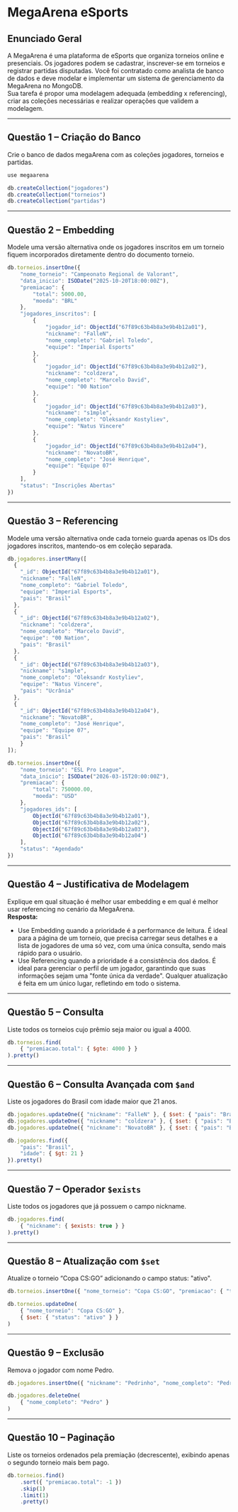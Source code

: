 # MegaArena eSports

## Enunciado Geral
A MegaArena é uma plataforma de eSports que organiza torneios online e presenciais. 
Os jogadores podem se cadastrar, inscrever-se em torneios e registrar partidas disputadas. Você foi contratado como analista de banco de dados e deve modelar e implementar um sistema de gerenciamento da MegaArena no MongoDB.  
Sua tarefa é propor uma modelagem adequada (embedding x referencing), criar as coleções necessárias e realizar operações que validem a modelagem.

---

## Questão 1 – Criação do Banco
Crie o banco de dados megaArena com as coleções jogadores, torneios e partidas.
```javaScript
use megaarena

db.createCollection("jogadores")
db.createCollection("torneios")
db.createCollection("partidas")
```

---

## Questão 2 – Embedding
Modele uma versão alternativa onde os jogadores inscritos em um torneio fiquem incorporados diretamente dentro do documento torneio.
```javaScript
db.torneios.insertOne({
    "nome_torneio": "Campeonato Regional de Valorant",
    "data_inicio": ISODate("2025-10-20T18:00:00Z"),
    "premiacao": {
        "total": 5000.00,
        "moeda": "BRL"
    },
    "jogadores_inscritos": [
        {
            "jogador_id": ObjectId("67f89c63b4b8a3e9b4b12a01"), 
            "nickname": "FalleN",
            "nome_completo": "Gabriel Toledo",
            "equipe": "Imperial Esports"
        },
        {
            "jogador_id": ObjectId("67f89c63b4b8a3e9b4b12a02"),
            "nickname": "coldzera",
            "nome_completo": "Marcelo David",
            "equipe": "00 Nation"
        },
        {
            "jogador_id": ObjectId("67f89c63b4b8a3e9b4b12a03"),
            "nickname": "s1mple",
            "nome_completo": "Oleksandr Kostyliev",
            "equipe": "Natus Vincere"
        },
        {
            "jogador_id": ObjectId("67f89c63b4b8a3e9b4b12a04"),
            "nickname": "NovatoBR", 
            "nome_completo": "José Henrique",
            "equipe": "Equipe 07"
        }
    ],
    "status": "Inscrições Abertas"
})
```

---

## Questão 3 – Referencing
Modele uma versão alternativa onde cada torneio guarda apenas os IDs dos jogadores inscritos, mantendo-os em coleção separada.
```javaScript
db.jogadores.insertMany([
  {
    "_id": ObjectId("67f89c63b4b8a3e9b4b12a01"),
    "nickname": "FalleN",
    "nome_completo": "Gabriel Toledo",
    "equipe": "Imperial Esports",
    "pais": "Brasil"
  },
  {
    "_id": ObjectId("67f89c63b4b8a3e9b4b12a02"),
    "nickname": "coldzera",
    "nome_completo": "Marcelo David",
    "equipe": "00 Nation",
    "pais": "Brasil"
  },
  {
    "_id": ObjectId("67f89c63b4b8a3e9b4b12a03"),
    "nickname": "s1mple",
    "nome_completo": "Oleksandr Kostyliev",
    "equipe": "Natus Vincere",
    "pais": "Ucrânia"
  },
  {
    "_id": ObjectId("67f89c63b4b8a3e9b4b12a04"),
    "nickname": "NovatoBR", 
    "nome_completo": "José Henrique",
    "equipe": "Equipe 07",
    "pais": "Brasil"
    }
]);

db.torneios.insertOne({
    "nome_torneio": "ESL Pro League",
    "data_inicio": ISODate("2026-03-15T20:00:00Z"),
    "premiacao": {
        "total": 750000.00,
        "moeda": "USD"
    },
    "jogadores_ids": [
        ObjectId("67f89c63b4b8a3e9b4b12a01"),
        ObjectId("67f89c63b4b8a3e9b4b12a02"),
        ObjectId("67f89c63b4b8a3e9b4b12a03"),
        ObjectId("67f89c63b4b8a3e9b4b12a04")
    ],
    "status": "Agendado"
})
```

---

## Questão 4 – Justificativa de Modelagem
Explique em qual situação é melhor usar embedding e em qual é melhor usar referencing no cenário da MegaArena.  
**Resposta:**  
- Use Embedding quando a prioridade é a performance de leitura. É ideal para a página de um torneio, que precisa carregar seus detalhes e a lista de jogadores de uma só vez, com uma única consulta, sendo mais rápido para o usuário.
- Use Referencing quando a prioridade é a consistência dos dados. É ideal para gerenciar o perfil de um jogador, garantindo que suas informações sejam uma "fonte única da verdade". Qualquer atualização é feita em um único lugar, refletindo em todo o sistema.

---

## Questão 5 – Consulta
Liste todos os torneios cujo prêmio seja maior ou igual a 4000.
```javaScript
db.torneios.find(
    { "premiacao.total": { $gte: 4000 } }
).pretty()
```

---

## Questão 6 – Consulta Avançada com `$and`
Liste os jogadores do Brasil com idade maior que 21 anos.
```javaScript
db.jogadores.updateOne({ "nickname": "FalleN" }, { $set: { "pais": "Brasil", "idade": 34 } });
db.jogadores.updateOne({ "nickname": "coldzera" }, { $set: { "pais": "Brasil", "idade": 30 } });
db.jogadores.updateOne({ "nickname": "NovatoBR" }, { $set: { "pais": "Brasil", "idade": 19 } });

db.jogadores.find({
    "pais": "Brasil",
    "idade": { $gt: 21 }
}).pretty()
```

---

## Questão 7 – Operador `$exists`
Liste todos os jogadores que já possuem o campo nickname.
```javaScript
db.jogadores.find(
    { "nickname": { $exists: true } }
).pretty()
```

---

## Questão 8 – Atualização com `$set`
Atualize o torneio “Copa CS:GO” adicionando o campo status: "ativo".
```javaScript
db.torneios.insertOne({ "nome_torneio": "Copa CS:GO", "premiacao": { "total": 10000, "moeda": "BRL" }});

db.torneios.updateOne(
    { "nome_torneio": "Copa CS:GO" },
    { $set: { "status": "ativo" } }
)
```

---

## Questão 9 – Exclusão
Remova o jogador com nome Pedro.
```javaScript
db.jogadores.insertOne({ "nickname": "Pedrinho", "nome_completo": "Pedro" });

db.jogadores.deleteOne(
    { "nome_completo": "Pedro" }
)
```

---

## Questão 10 – Paginação
Liste os torneios ordenados pela premiação (decrescente), exibindo apenas o segundo torneio mais bem pago.
```javaScript
db.torneios.find()
    .sort({ "premiacao.total": -1 })
    .skip(1)
    .limit(1)
    .pretty()
```

